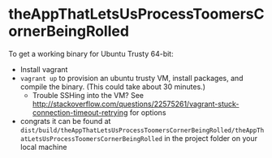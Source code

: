theAppThatLetsUsProcessToomersCornerBeingRolled
===============================================

To get a working binary for Ubuntu Trusty 64-bit:

* Install vagrant
* `vagrant up` to provision an ubuntu trusty VM, install packages, and
  compile the binary. (This could take about 30 minutes.)
    * Trouble SSHing into the VM? See
      <http://stackoverflow.com/questions/22575261/vagrant-stuck-connection-timeout-retrying>
      for options
* congrats it can be found at
  `dist/build/theAppThatLetsUsProcessToomersCornerBeingRolled/theAppThatLetsUsProcessToomersCornerBeingRolled`
  in the project folder on your local machine